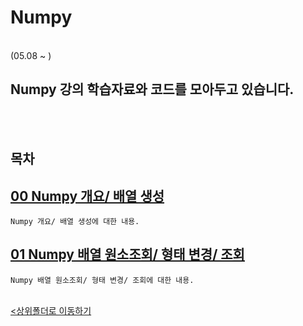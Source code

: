 # Numpy
</br>
 (05.08 ~ )

 Numpy 강의 학습자료와 코드를 모아두고 있습니다.
-

</br></br>

## 목차

[00 Numpy 개요/ 배열 생성](001-Numpy%EA%B0%9C%EC%9A%94_%EB%B0%B0%EC%97%B4%EC%83%9D%EC%84%B1_.ipynb)
-
    Numpy 개요/ 배열 생성에 대한 내용.
    
[01 Numpy 배열 원소조회/ 형태 변경/ 조회](002_Numpy_%EB%B0%B0%EC%97%B4%20%EC%9B%90%EC%86%8C%20%EC%A1%B0%ED%9A%8C_%EB%B0%B0%EC%97%B4%20%ED%98%95%ED%83%9C%20%EB%B3%80%EA%B2%BD_%EC%97%B0%EC%82%B0_.ipynb)
-
    Numpy 배열 원소조회/ 형태 변경/ 조회에 대한 내용.

<br>[<상위폴더로 이동하기](../)
